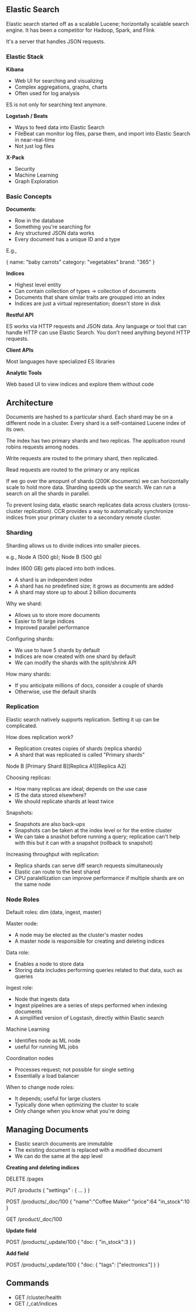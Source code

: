 ## Elastic Search

Elastic search started off as a scalable Lucene; horizontally scalable search engine. It has been a competitor for Hadoop, Spark, and Flink

It's a server that handles JSON requests.

### Elastic Stack

**Kibana**
- Web UI for searching and visualizing
- Complex aggregations, graphs, charts
- Often used for log analysis

ES is not only for searching text anymore. 

**Logstash / Beats**
- Ways to feed data into Elastic Search
- FileBeat can monitor log files, parse them, and import into Elastic Search in near-real-time
- Not just log files

**X-Pack**
- Security
- Machine Learning
- Graph Exploration

### Basic Concepts

**Documents**: 
- Row in the database
- Something you're searching for
- Any structured JSON data works
- Every document has a unique ID and a type

E.g.,


{
    name: "baby carrots"
    category: "vegetables"
    brand: "365"
}


**Indices**
- Highest level entity
- Can contain collection of types -> collection of documents
- Documents that share similar traits are groupped into an index
- Indices are just a virtual representation; doesn't store in disk

**Restful API**
 
ES works via HTTP requests and JSON data. Any language or tool that can handle HTTP can use Elastic Search. You don't need anything beyond HTTP requests.

**Client APIs**

Most languages have specialized ES libraries

**Analytic Tools**

Web based UI to view indices and explore them without code


## Architecture

Documents are hashed to a particular shard. Each shard may be on a different node in a cluster. Every shard is a self-contained Lucene index of its own.

The index has two primary shards and two replicas. The application round robins requests among nodes.

Write requests are routed to the primary shard, then replicated.

Read requests are routed to the primary or any replicas

If we go over the amopunt of shards (200K documents) we can horizontally scale to hold more data. Sharding speeds up the search. We can run a search on all the shards in parallel.

To prevent losing data, elastic search replicates data across clusters (cross-cluster replication). CCR provides a way to automatically synchronize indices from your primary cluster to a secondary remote cluster.  

### Sharding

Sharding allows us to divide indices into smaller pieces.

e.g., Node A (500 gb); Node B (500 gb)

Index (600 GB) gets placed into both indices.

- A shard is an independent index
- A shard has no predefined size; it grows as documents are added
- A shard may store up to about 2 billion documents

Why we shard:
- Allows us to store more documents
- Easier to fit large indices
- Improved parallel performance

Configuring shards:
- We use to have 5 shards by default
- Indices are now created with one shard by default
- We can modify the shards with the split/shrink API

How many shards:
- If you anticipate millions of docs, consider a couple of shards
- Otherwise, use the default shards

### Replication

Elastic search natively supports replication. Setting it up can be complicated.

How does replication work?
- Replication creates copies of shards (replica shards)
- A shard that was replicated is called "Primary shards"

Node B
[Primary Shard B][Replica A1][Replica A2]

Choosing replicas:
- How many replicas are ideal; depends on the use case
- IS the data stored elsewhere?
- We should replicate shards at least twice

Snapshots:
- Snapshots are also back-ups
- Snapshots can be taken at the index level or for the entire cluster
- We can take a snashot before running a query; replication can't help with this but it can with a snapshot (rollback to snapshot)

Increasing throughput with replication:
- Replica shards can serve diff search requests simultaneously
- Elastic can route to the best shared
- CPU paralellization can improve performance if multiple shards are on the same node

### Node Roles

Default roles: dim (data, ingest, master)

Master node:
- A node may be elected as the cluster's master nodes
- A master node is responsible for creating and deleting indices
 
Data role:
- Enables a node to store data
- Storing data includes performing queries related to that data, such as queries

Ingest role:
- Node that ingests data
- Ingest pipelines are a series of steps performed when indexing documents 
- A simplified version of Logstash, directly within Elastic search

Machine Learning
- Identifies node as ML node
- useful for running ML jobs

Coordination nodes
- Processes request; not possible for single setting
- Essentially a load balancer

When to change node roles:
- It depends; useful for large clusters
- Typically done when optimizing the cluster to scale
- Only change when you know what you're doing

## Managing Documents

- Elastic search documents are immutable
- The existing document is replaced with a modified document
- We can do the same at the app level

**Creating and deleting indices**

DELETE /pages

PUT /products
{
	"settings" : {
	...
	}
}


POST /products/_doc/100
{
"name":"Coffee Maker"
"price":64
"in_stock":10
}

GET /product/_doc/100


**Update field**

POST /products/_update/100
{
	"doc: {
		"in_stock":3
	}
}

**Add field**

POST /products/_update/100
{
	"doc: {
		"tags": ["electronics"]
	}
}



## Commands

- GET /cluster/health
- GET /_cat/indices



